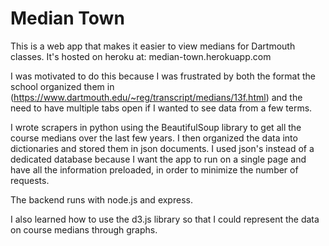 Median Town
==========

This is a web app that makes it easier to view medians for Dartmouth classes. It's hosted on heroku at: median-town.herokuapp.com

I was motivated to do this because I was frustrated by both the format the school organized them in (https://www.dartmouth.edu/~reg/transcript/medians/13f.html) and the need to have multiple tabs open if I wanted to see data from a few terms. 

I wrote scrapers in python using the BeautifulSoup library to get all the course medians over the last few years. I then organized the data into dictionaries and stored them in json documents. I used json's instead of a dedicated database because I want the app to run on a single page and have all the information preloaded, in order to minimize the number of requests. 

The backend runs with node.js and express.

I also learned how to use the d3.js library so that I could represent the data on course medians through graphs. 
